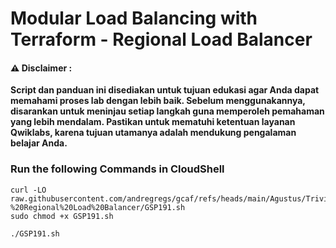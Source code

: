 #  Modular Load Balancing with Terraform - Regional Load Balancer


#### ⚠️ Disclaimer :
**Script dan panduan ini disediakan untuk tujuan edukasi agar Anda dapat memahami proses lab dengan lebih baik. Sebelum menggunakannya, disarankan untuk meninjau setiap langkah guna memperoleh pemahaman yang lebih mendalam. Pastikan untuk mematuhi ketentuan layanan Qwiklabs, karena tujuan utamanya adalah mendukung pengalaman belajar Anda.**

### Run the following Commands in CloudShell 

```
curl -LO raw.githubusercontent.com/andregregs/gcaf/refs/heads/main/Agustus/Trivia%20W4/Modular%20Load%20Balancing%20with%20Terraform%20-%20Regional%20Load%20Balancer/GSP191.sh
sudo chmod +x GSP191.sh

./GSP191.sh
```